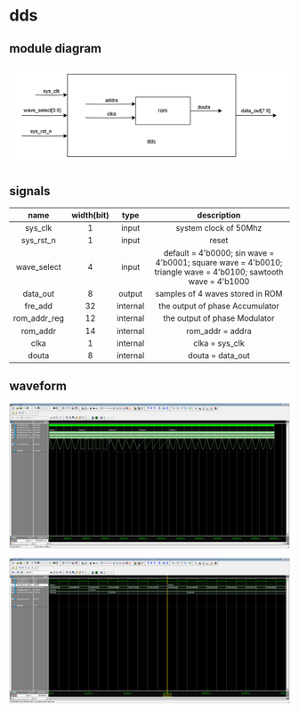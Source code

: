 # dds

## module diagram

![dds_module](https://github.com/KaihaoYuHW/Verilog_a-simple-DDS-Signal-Generator/blob/main/doc/dds_module.png)

## signals

|     name     | width(bit) |   type   |                         description                          |
| :----------: | :--------: | :------: | :----------------------------------------------------------: |
|   sys_clk    |     1      |  input   |                    system clock of 50Mhz                     |
|  sys_rst_n   |     1      |  input   |                            reset                             |
| wave_select  |     4      |  input   | default = 4'b0000; sin wave = 4'b0001; square wave = 4'b0010; triangle wave = 4'b0100; sawtooth wave = 4'b1000 |
|   data_out   |     8      |  output  |               samples of 4 waves stored in ROM               |
|   fre_add    |     32     | internal |               the output of phase Accumulator                |
| rom_addr_reg |     12     | internal |                the output of phase Modulator                 |
|   rom_addr   |     14     | internal |                       rom_addr = addra                       |
|     clka     |     1      | internal |                        clka = sys_clk                        |
|    douta     |     8      | internal |                       douta = data_out                       |

## waveform

![dds_waveform1](https://github.com/KaihaoYuHW/Verilog_a-simple-DDS-Signal-Generator/blob/main/doc/dds_waveform1.png)

![dds_waveform2](https://github.com/KaihaoYuHW/Verilog_a-simple-DDS-Signal-Generator/blob/main/doc/dds_waveform2.png)
